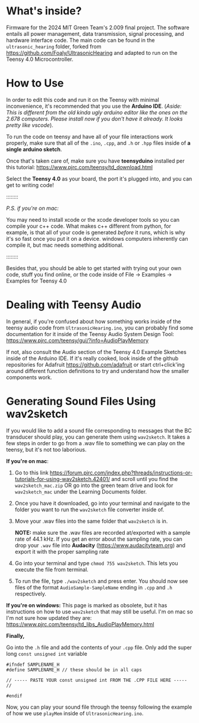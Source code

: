 # What's inside?
Firmware for the 2024 MIT Green Team's 2.009 final project. The software entails all power management, data transmission, signal processing, and hardware interface code. The main code can be found in the `ultrasonic_hearing` folder, forked from https://github.com/Foaly/UltrasonicHearing and adapted to run on the Teensy 4.0 Microcontroller.
# How to Use
In order to edit this code and run it on the Teensy with minimal inconvenience, it's recommended that you use the **Arduino IDE**. (*Aside: This is different from the old kinda ugly arduino editor like the ones on the 2.678 computers. Please install now if you don't have it already. It looks pretty like vscode*). 

To run the code on teensy and have all of your file interactions work properly, make sure that all of the `.ino`, `.cpp`, and `.h` or `.hpp` files inside of **a single arduino sketch**. 

Once that's taken care of, make sure you have **teensyduino** installed per this tutorial: https://www.pjrc.com/teensy/td_download.html

Select the **Teensy 4.0** as your board, the port it's plugged into, and you can get to writing code!

::::::::

*P.S. if you're on mac:*

You may need to install xcode or the xcode developer tools so you can compile your c++ code. What makes c++ different from python, for example, is that all of your code is generated *before* it runs, which is why it's so fast once you put it on a device. windows computers inherently can compile it, but mac needs something additional.

::::::::

Besides that, you should be able to get started with trying out your own code, stuff you find online, or the code inside of File -> Examples -> Examples for Teensy 4.0
# Dealing with Teensy Audio
In general, if you're confused about how something works inside of the teensy audio code from `UltrasonicHearing.ino`, you can probably find some documentation for it inside of the Teensy Audio System Design Tool: https://www.pjrc.com/teensy/gui/?info=AudioPlayMemory

If not, also consult the Audio section of the Teensy 4.0 Example Sketches inside of the Arduino IDE. If it's really cooked, look inside of the github repositories for Adafruit https://github.com/adafruit or start ctrl+click'ing around different function definitions to try and understand how the smaller components work. 
# Generating Sound Files Using wav2sketch
If you would like to add a sound file corresponding to messages that the BC transducer should play, you can generate them using `wav2sketch`. It takes a few steps in order to go from a .wav file to something we can play on the teensy, but it's not too laborious.

**If you're on mac**:

1. Go to this link https://forum.pjrc.com/index.php?threads/instructions-or-tutorials-for-using-wav2sketch.42401/ and scroll until you find the `wav2sketch_mac.zip` OR go into the green team drive and look for `wav2sketch_mac` under the Learning Documents folder.

2. Once you have it downloaded, go into your terminal and navigate to the folder you want to run the `wav2sketch` file converter inside of. 

3. Move your .wav files into the same folder that `wav2sketch` is in. 
    
    **NOTE:** make sure the .wav files are recorded at/exported with a sample rate of 44.1 kHz. If you get an error about the sampling rate, you can drop your `.wav` file into **Audacity** (https://www.audacityteam.org) and export it with the proper sampling rate
3. Go into your terminal and type `chmod 755 wav2sketch`. This lets you execute the file from terminal. 
4. To run the file, type `./wav2sketch` and press enter. You should now see files of the format `AudioSample-SampleName` ending in `.cpp` and `.h` respectively. 

**If you're on windows:**
This page is marked as obsolete, but it has instructions on how to use `wav2sketch` that may still be useful. I'm on mac so I'm not sure how updated they are: https://www.pjrc.com/teensy/td_libs_AudioPlayMemory.html

**Finally,**

Go into the `.h` file and add the contents of your `.cpp` file. Only add the super long `const unsigned int` variable

```
#ifndef SAMPLENAME_H
#define SAMPLENAME_H // these should be in all caps

// ----- PASTE YOUR const unsigned int FROM THE .CPP FILE HERE ----- //

#endif 
```
Now, you can play your sound file through the teensy following the example of how we use `playMem` inside of `UltrasonicHearing.ino`.

